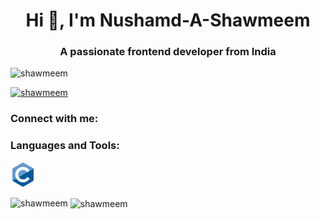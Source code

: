 <h1 align="center">Hi 👋, I'm Nushamd-A-Shawmeem</h1>
<h3 align="center">A passionate frontend developer from India</h3>

<p align="left"> <img src="https://komarev.com/ghpvc/?username=shawmeem&label=Profile%20views&color=0e75b6&style=flat" alt="shawmeem" /> </p>

<p align="left"> <a href="https://github.com/ryo-ma/github-profile-trophy"><img src="https://github-profile-trophy.vercel.app/?username=shawmeem" alt="shawmeem" /></a> </p>

<h3 align="left">Connect with me:</h3>
<p align="left">
</p>

<h3 align="left">Languages and Tools:</h3>
<p align="left"> <a href="https://www.cprogramming.com/" target="_blank" rel="noreferrer"> <img src="https://raw.githubusercontent.com/devicons/devicon/master/icons/c/c-original.svg" alt="c" width="40" height="40"/> </a> </p>

<p><img align="left" src="https://github-readme-stats.vercel.app/api/top-langs?username=shawmeem&show_icons=true&locale=en&layout=compact" alt="shawmeem" /></p>

<p>&nbsp;<img align="center" src="https://github-readme-stats.vercel.app/api?username=shawmeem&show_icons=true&locale=en" alt="shawmeem" /></p>
